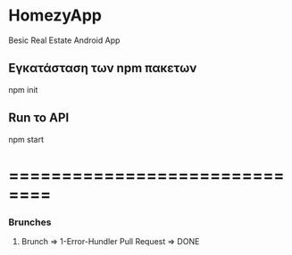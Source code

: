 # HomezyApp
Besic Real Estate Android App

## Εγκατάσταση των npm πακετων
npm init

## Run το API
npm start


==============================
==============================

### Brunches
1.    Brunch => 1-Error-Hundler
      Pull Request => DONE
